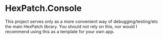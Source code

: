 # HexPatch.Console

This project serves only as a more convenient way of debugging/testing/etc the main HexPatch library. You should not rely on this, nor would I recommend using this as a template for your own app.